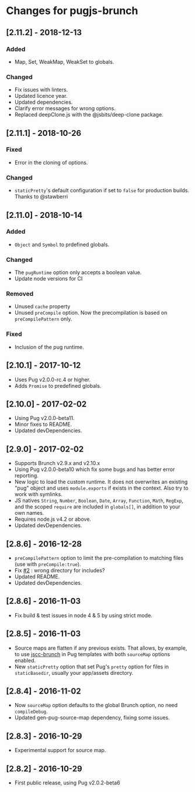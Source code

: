# Changes for pugjs-brunch

## \[2.11.2] - 2018-12-13

### Added

- Map, Set, WeakMap, WeakSet to globals.

### Changed

- Fix issues with linters.
- Updated licence year.
- Updated dependencies.
- Clarify error messages for wrong options.
- Replaced deepClone.js with the @jsbits/deep-clone package.

## \[2.11.1] - 2018-10-26

### Fixed

- Error in the cloning of options.

### Changed

- `staticPretty`'s default configuration if set to `false` for production builds. Thanks to @stawberri

## \[2.11.0] - 2018-10-14

### Added

- `Object` and `Symbol` to prdefined globals.

### Changed

- The `pugRuntime` option only accepts a boolean value.
- Update node versions for CI

### Removed

- Unused `cache` property
- Unused `preCompile` option. Now the precompilation is based on `preCompilePattern` only.

### Fixed

- Inclusion of the pug runtime.

## \[2.10.1] - 2017-10-12

- Uses Pug v2.0.0-rc.4 or higher.
- Adds `Promise` to predefined globals.

## \[2.10.0] - 2017-02-02

- Using Pug v2.0.0-beta11.
- Minor fixes to README.
- Updated devDependencies.

## \[2.9.0] - 2017-02-02

- Supports Brunch v2.9.x and v2.10.x
- Using Pug v2.0.0-beta10 which fix some bugs and has better error reporting.
- New logic to load the custom runtime. It does not overwrites an existing "pug" object and uses `module.exports` if exists in the context. Also try to work with symlinks.
- JS natives `String`, `Number`, `Boolean`, `Date`, `Array`, `Function`, `Math`, `RegExp`, and the scoped `require` are included in `globals[]`, in addition to your own names.
- Requires node.js v4.2 or above.
- Updated devDependencies.

## \[2.8.6] - 2016-12-28

- `preCompilePattern` option to limit the pre-compilation to matching files (use with `preCompile:true`).
- Fix [#2](https://github.com/aMarCruz/pugjs-brunch/issues/2) : wrong directory for includes?
- Updated README.
- Updated devDependencies.

## \[2.8.6] - 2016-11-03

- Fix build & test issues in node 4 & 5 by using strict mode.

## \[2.8.5] - 2016-11-03

- Source maps are flatten if any previous exists. That allows, by example, to use [jscc-brunch](https://www.npmjs.com/package/jscc-brunch) in Pug templates with both `sourceMap` options enabled.
- New `staticPretty` option that set Pug's `pretty` option for files in `staticBasedir`, usually your app/assets directory.

## \[2.8.4] - 2016-11-02

- Now `sourceMap` option defaults to the global Brunch option, no need `compileDebug`.
- Updated gen-pug-source-map dependency, fixing some issues.

## \[2.8.3] - 2016-10-29

- Experimental support for source map.

## \[2.8.2] - 2016-10-29

- First public release, using Pug v2.0.2-beta6
